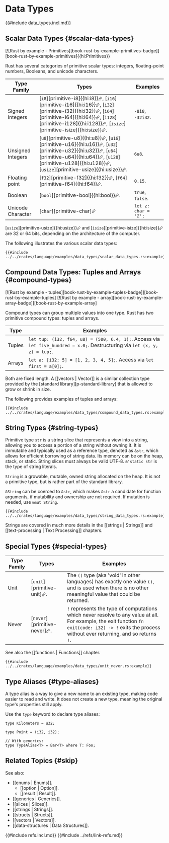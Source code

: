 # Data Types

{{#include data_types.incl.md}}

## Scalar Data Types {#scalar-data-types}

[![Rust by example - Primitives][book-rust-by-example-primitives-badge]][book-rust-by-example-primitives]{{hi:Primitives}}

Rust has several categories of primitive scalar types: integers, floating-point numbers, Booleans, and unicode characters.

| Type Family | Types | Examples |
|---|---|---|
| Signed Integers | [`i8`][primitive-i8]{{hi:i8}}⮳, [`i16`][primitive-i16]{{hi:i16}}⮳, [`i32`][primitive-i32]{{hi:i32}}⮳, [`i64`][primitive-i64]{{hi:i64}}⮳, [`i128`][primitive-i128]{{hi:i128}}⮳, [`isize`][primitive-isize]{{hi:isize}}⮳. | `-8i8`, `-32i32`. |
| Unsigned Integers | [`u8`][primitive-u8]{{hi:u8}}⮳, [`u16`][primitive-u16]{{hi:u16}}⮳, [`u32`][primitive-u32]{{hi:u32}}⮳, [`u64`][primitive-u64]{{hi:u64}}⮳, [`u128`][primitive-u128]{{hi:u128}}⮳, [`usize`][primitive-usize]{{hi:usize}}⮳. | `6u8`. |
| Floating point | [`f32`][primitive-f32]{{hi:f32}}⮳, [`f64`][primitive-f64]{{hi:f64}}⮳. | `0.15`. |
| Boolean | [`bool`][primitive-bool]{{hi:bool}}⮳. | `true`, `false`. |
| Unicode Character | [`char`][primitive-char]⮳ | `let z: char = 'ℤ';` |

[`usize`][primitive-usize]{{hi:usize}}⮳ and [`isize`][primitive-isize]{{hi:isize}}⮳ are 32 or 64 bits, depending on the architecture of the computer.

The following illustrates the various scalar data types:

```rust,editable
{{#include ../../crates/language/examples/data_types/scalar_data_types.rs:example}}
```

## Compound Data Types: Tuples and Arrays {#compound-types}

[![Rust by example - tuples][book-rust-by-example-tuples-badge]][book-rust-by-example-tuples] [![Rust by example - array][book-rust-by-example-array-badge]][book-rust-by-example-array]

Compound types can group multiple values into one type. Rust has two primitive compound types: tuples and arrays.

| Type | Examples |
|---|---|
| Tuples | `let tup: (i32, f64, u8) = (500, 6.4, 1);`. Access via `let five_hundred = x.0;`. Destructuring via `let (x, y, z) = tup;`. |
| Arrays | `let a: [i32; 5] = [1, 2, 3, 4, 5];`. Access via `let first = a[0];`. |

Both are fixed length. A [[vectors | Vector]] is a similar collection type provided by the [standard library][p-standard-library] that is allowed to grow or shrink in size.

The following provides examples of tuples and arrays:

```rust,editable
{{#include ../../crates/language/examples/data_types/compound_data_types.rs:example}}
```

## String Types {#string-types}

Primitive type `str` is a string slice that represents a view into a string, allowing you to access a portion of a string without owning it. It is immutable and typically used as a reference type, denoted as `&str`, which allows for efficient borrowing of string data. Its memory can be on the heap, stack, or static. String slices must always be valid UTF-8. `&'static str` is the type of string literals.

`String` is a growable, mutable, owned string allocated on the heap. It is not a primitive type, but is rather part of the standard library.

`&String` can be coerced to `&str`, which makes `&str` a candidate for function arguments, if mutability and ownership are not required. If mutation is needed, use `&mut String`.

```rust,editable
{{#include ../../crates/language/examples/data_types/string_data_types.rs:example}}
```

Strings are covered in much more details in the [[strings | Strings]] and [[text-processing | Text Processing]] chapters.

## Special Types {#special-types}

| Type Family | Types | Examples |
|---|---|---|
| Unit | [`unit`][primitive-unit]⮳. | The `()` type (aka 'void' in other languages) has exactly one value `()`, and is used when there is no other meaningful value that could be returned. |
| Never | [`never`][primitive-never]⮳. | `!` represents the type of computations which never resolve to any value at all. For example, the exit function `fn exit(code: i32) -> !` exits the process without ever returning, and so returns `!`. |

See also the [[functions | Functions]] chapter.

```rust,editable
{{#include ../../crates/language/examples/data_types/unit_never.rs:example}}
```

## Type Aliases {#type-aliases}

A type alias is a way to give a new name to an existing type, making code easier to read and write. It does not create a new type, meaning the original type's properties still apply.

Use the `type` keyword to declare type aliases:

```rust,editable
type Kilometers = u32;

type Point = (i32, i32);

// With generics:
type TypeAlias<T> = Bar<T> where T: Foo;
```

## Related Topics {#skip}

See also:

- [[enums | Enums]].
  - [[option | Option]].
  - [[result | Result]].
- [[generics | Generics]].
- [[slices | Slices]].
- [[strings | Strings]].
- [[structs | Structs]].
- [[vectors | Vectors]].
- [[data-structures | Data Structures]].

{{#include refs.incl.md}}
{{#include ../refs/link-refs.md}}

<div class="hidden">
</div>
